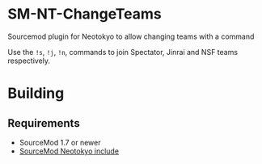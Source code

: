 # SM-NT-ChangeTeams
Sourcemod plugin for Neotokyo to allow changing teams with a command

Use the `!s`, `!j`, `!n`, commands to join Spectator, Jinrai and NSF teams respectively.

# Building
## Requirements
* SourceMod 1.7 or newer
* [SourceMod Neotokyo include](https://github.com/softashell/sourcemod-nt-include)
